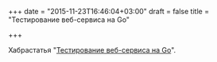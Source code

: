 +++
date = "2015-11-23T16:46:04+03:00"
draft = false
title = "Тестирование веб-сервиса на Go"

+++

<p>Хабрастатья &quot;<a href="http://habrahabr.ru/post/271239/">Тестирование веб-сервиса на Go</a>&quot;.</p>

